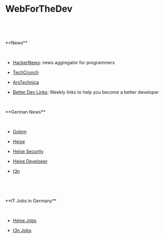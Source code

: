 WebForTheDev
============

 

 

\*\*News\*\*

 

-   [HackerNews](https://news.ycombinator.com/): news aggregator for programmers

-   [TechCrunch](https://techcrunch.com/)

-   [ArsTechnica](https://arstechnica.com/)

-   [Better Dev Links](https://betterdev.link/): Weekly links to help you become
    a better developer

 

\*\*German News\*\*

 

-   [Golem](https://www.golem.de/)

-   [Heise](https://www.heise.de/)

-   [Heise Security](https://www.heise.de/security/)

-   [Heise Developer](https://www.heise.de/developer/)

-   [t3n](http://t3n.de/)

 

 

\*\*IT Jobs in Germany\*\*

 

-   [Heise Jobs](https://jobs.heise.de/)

-   [t3n Jobs](http://t3n.de/jobs/)
